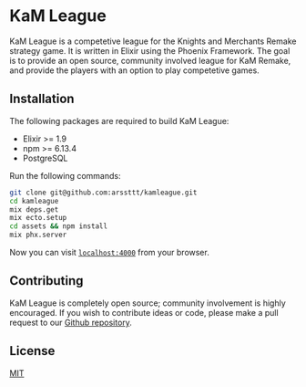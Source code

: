 # KaM League

KaM League is a competetive league for the Knights and Merchants Remake strategy game. It is written in Elixir using the Phoenix Framework. The goal is to provide an open source, community involved league for KaM Remake, and provide the players with an option to play competetive games.

## Installation

The following packages are required to build KaM League:

* Elixir >= 1.9
* npm >= 6.13.4
* PostgreSQL

Run the following commands:

```bash
git clone git@github.com:arssttt/kamleague.git
cd kamleague
mix deps.get
mix ecto.setup
cd assets && npm install
mix phx.server
```

Now you can visit [`localhost:4000`](http://localhost:4000) from your browser.

## Contributing

KaM League is completely open source; community involvement is highly encouraged. If you wish to contribute ideas or code, please make a pull request to our [Github repository](https://github.com/isacsund/kamleague/pulls).

## License

[MIT](LICENSE)
